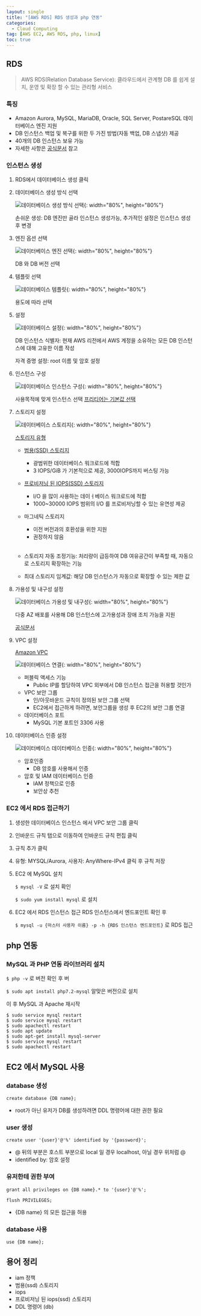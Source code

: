 ```yaml
---
layout: single
title: "[AWS RDS] RDS 생성과 php 연동"
categories:
  - Cloud Computing
tag: [AWS EC2, AWS RDS, php, linux]
toc: true
---
```


## RDS

> AWS RDS(Relation Database Service): 클라우드에서 관계형 DB 를 쉽게 설치, 운영 및 확장 할 수 있는 관리형 서비스

### 특징

- Amazon Aurora, MySQL, MariaDB, Oracle, SQL Server, PostareSQL 데이터베이스 엔진 지원
- DB 인스턴스 백업 및 복구를 위한 두 가진 방법(자동 백업, DB 스냅샷) 제공
- 40개의 DB 인스턴스 보유 가능
- 자세한 사항은 [공식문서](https://docs.aws.amazon.com/ko_kr/AmazonRDS/latest/AuroraUserGuide/CHAP_AuroraOverview.html) 참고

### 인스턴스 생성

1. RDS에서 데이터베이스 생성 클릭

1. 데이터베이스 생성 방식 선택

   ![데이터베이스 생성 방식 선택](https://user-images.githubusercontent.com/70616579/165886258-efd24b43-ec69-4a72-a9f8-78ac72c289d0.png){: width="80%", height="80%"}

   손쉬운 생성: DB 엔진만 골라 인스턴스 생성가능, 추가적인 설정은 인스턴스 생성 후 변경

1. 엔진 옵션 선택

   ![데이터베이스 엔진 선택](https://user-images.githubusercontent.com/70616579/165886265-a7c568d8-eeae-45ec-9d7d-736a041e6c34.png){: width="80%", height="80%"}

   DB 와 DB 버전 선택

1. 템플릿 선택

   ![데이터베이스 템플릿](https://user-images.githubusercontent.com/70616579/165886273-51bad22c-8be4-4c40-a0a4-a23df7d99fc5.png){: width="80%", height="80%"}

   용도에 따라 선택

1. 설정

   ![데이터베이스 설정](https://user-images.githubusercontent.com/70616579/165886261-e52dc435-32ea-45c0-8f11-9a20001ba3b7.png){: width="80%", height="80%"}

   DB 인스턴스 식별자: 현재 AWS 리전에서 AWS 계정을 소유하는 모든 DB 인스턴스에 대해 고유한 이름 작성

   자격 증명 설정: root 이름 및 암호 설정

1. 인스턴스 구성

   ![데이터베이스 인스턴스 구성](https://user-images.githubusercontent.com/70616579/165886269-b6f9c91e-4545-45f7-88d5-85c91364f6a4.png){: width="80%", height="80%"}

   사용목적에 맞게 인스턴스 선택
   <U>프리티어는 기본값 선택</U>

1. 스토리지 설정

   ![데이터베이스 스토리지](https://user-images.githubusercontent.com/70616579/165886264-075cec8b-b686-43fd-a33a-6e8b041d908c.png){: width="80%", height="80%"}

   [스토리지 유형](https://docs.aws.amazon.com/ko_kr/AmazonRDS/latest/UserGuide/CHAP_Storage.html)

   - <U>범용(SSD) 스토리지</U>
     - 광범위한 데이터베이스 워크로드에 적합
     - 3 IOPS/GiB 가 기본적으로 제공, 3000IOPS까지 버스팅 가능
   - <U>프로비저닝 된 IOPS(SSD) 스토리지</U>
     - I/O 을 많이 사용하는 데이ㅓ베이스 워크로드에 적합
     - 1000~30000 IOPS 범위의 I/O 를 프로비저닝할 수 있는 유연성 제공
   - 마그네틱 스토리지

     - 이전 버전과의 호환성을 위한 지원
     - 권장하지 않음

     <br/>

   - 스토리지 자동 조정기능: 처리량이 급등하여 DB 여유공간이 부족할 때, 자동으로 스토리지 확장하는 기능

   - 최대 스토리지 임계값: 해당 DB 인스턴스가 자동으로 확장할 수 있는 제한 값

1. 가용성 및 내구성 설정

   ![데이터베이스 가용성 및 내구성](https://user-images.githubusercontent.com/70616579/165886277-b3cb1598-b71b-465c-961c-fe151bf2b28f.png){: width="80%", height="80%"}

   다중 AZ 배포를 사용해 DB 인스턴스에 고가용성과 장애 조치 가능을 지원

   [공식문서](https://docs.aws.amazon.com/ko_kr/AmazonRDS/latest/UserGuide/Concepts.MultiAZ.html)

1. VPC 설정

   [Amazon VPC](https://docs.aws.amazon.com/ko_kr/vpc/latest/userguide/what-is-amazon-vpc.html)

   ![데이터베이스 연결](https://user-images.githubusercontent.com/70616579/165886266-6e037cce-d7ea-4020-b98a-6b82e7fbbfc8.png){: width="80%", height="80%"}

   - 퍼블릭 액세스 기능
     - Public IP를 할당하여 VPC 외부에서 DB 인스턴스 접근을 허용할 것인가
   - VPC 보안 그룹
     - 인/아웃바운드 규칙이 정의된 보안 그룹 선택
     - EC2에서 접근하게 하려면, 보안그룹을 생성 후 EC2의 보안 그룹 연결
   - 데이터베이스 포트
     - MySQL 기본 포트인 3306 사용

1. 데이터베이스 인증 설정

   ![데이터베이스 데이터베이스 인증](https://user-images.githubusercontent.com/70616579/165886279-2bc18601-810c-40fa-8a72-c185df32106e.png){: width="80%", height="80%"}

   - 암호인증
     - DB 암호를 사용해서 인증
   - 암호 및 IAM 데이터베이스 인증
     - IAM 정책으로 인증
     - 보안상 추천

### EC2 에서 RDS 접근하기

1. 생성한 데이터베이스 인스턴스 에서 VPC 보안 그룹 클릭
1. 인바운드 규칙 탭으로 이동하여 인바운드 규칙 편집 클릭
1. 규칙 추가 클릭
1. 유형: MYSQL/Aurora, 사용자: AnyWhere-IPv4 클릭 후 규칙 저장
1. EC2 에 MySQL 설치

   `$ mysql -V` 로 설치 확인

   `$ sudo yum install mysql` 로 설치

1. EC2 에서 RDS 인스턴스 접근
   RDS 인스턴스에서 엔드포인트 확인 후

   `$ mysql -u {마스터 사용자 이름} -p -h {RDS 인스턴스 엔드포인트}` 로 RDS 접근

## php 연동

### MySQL 과 PHP 연동 라이브러리 설치

`$ php -v` 로 버전 확인 후 버

`$ sudo apt install php7.2-mysql` 알맞은 버전으로 설치

이 후 MySQL 과 Apache 재시작

```
$ sudo service mysql restart
$ sudo service mysql restart
$ sudo apachectl restart
$ sudo apt update
$ sudo apt-get install mysql-server
$ sudo service mysql restart
$ sudo apachectl restart
```

## EC2 에서 MySQL 사용

### database 생성

`create database {DB name};`

- root가 아닌 유저가 DB를 생성하려면 DDL 명령어에 대한 권한 필요

### user 생성

`create user '{user}'@'%' identified by '{password}';`

- @ 뒤의 부분은 호스트 부분으로 local 일 경우 localhost, 아닐 경우 위처럼 @
- identified by: 암호 설정

### 유저한테 권한 부여

`grant all privileges on {DB name}.* to '{user}'@'%';`

`flush PRIVILEGES;`

- {DB name} 의 모든 접근을 허용

### database 사용

`use {DB name};`

## 용어 정리

- iam 정책
- 범용(ssd) 스토리지
- iops
- 프로비저닝 된 iops(ssd) 스토리지
- DDL 명령어 (db)
